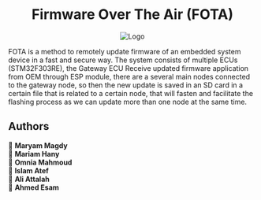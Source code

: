 <h1 align="center">Firmware Over The Air (FOTA) </h1>

<div align="center">

![Logo](https://github.com/MaryamMagdy570/FOTA-NTI-GP/assets/82731141/73375100-163a-4164-b71e-203f133395a0)

</div>

FOTA is a method to remotely update firmware of an embedded system device in a fast and secure way. The system consists of multiple ECUs (STM32F303RE), the Gateway ECU  Receive updated firmware application from OEM through ESP module, there are a several main nodes connected to the gateway node, so then the new update is saved in an SD card in a certain file that is related to a certain node, that will fasten and facilitate the flashing process as we can update more than one node at the same time.

## Authors  
👤 **Maryam Magdy**  
👤 **Mariam Hany**  
👤 **Omnia Mahmoud**  
👤 **Islam Atef**  
👤 **Ali Attalah**  
👤 **Ahmed Esam**   


